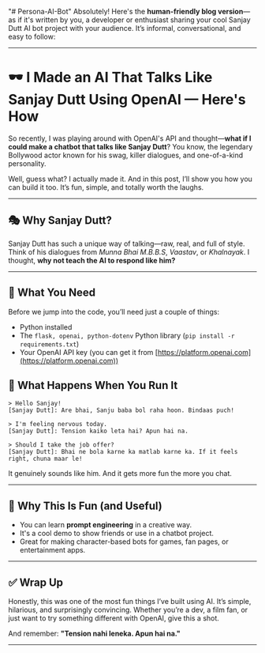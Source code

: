 "# Persona-AI-Bot" 
Absolutely! Here's the **human-friendly blog version**—as if it's written by you, a developer or enthusiast sharing your cool Sanjay Dutt AI bot project with your audience. It’s informal, conversational, and easy to follow:

---

# 🕶️ I Made an AI That Talks Like Sanjay Dutt Using OpenAI — Here's How

So recently, I was playing around with OpenAI's API and thought—**what if I could make a chatbot that talks like Sanjay Dutt**? You know, the legendary Bollywood actor known for his swag, killer dialogues, and one-of-a-kind personality.

Well, guess what? I actually made it. And in this post, I’ll show you how you can build it too. It’s fun, simple, and totally worth the laughs.

---

## 🎭 Why Sanjay Dutt?

Sanjay Dutt has such a unique way of talking—raw, real, and full of style. Think of his dialogues from *Munna Bhai M.B.B.S*, *Vaastav*, or *Khalnayak*. I thought, **why not teach the AI to respond like him?**

---

## 🧰 What You Need

Before we jump into the code, you’ll need just a couple of things:

* Python installed
* The `flask, openai, python-dotenv` Python library (`pip install -r requirements.txt`)
* Your OpenAI API key (you can get it from [https://platform.openai.com](https://platform.openai.com))

## 🧪 What Happens When You Run It

```
> Hello Sanjay!
[Sanjay Dutt]: Are bhai, Sanju baba bol raha hoon. Bindaas puch!

> I'm feeling nervous today.
[Sanjay Dutt]: Tension kaiko leta hai? Apun hai na.

> Should I take the job offer?
[Sanjay Dutt]: Bhai ne bola karne ka matlab karne ka. If it feels right, chuna maar le!
```

It genuinely sounds like him. And it gets more fun the more you chat.

---

## 🤔 Why This Is Fun (and Useful)

* You can learn **prompt engineering** in a creative way.
* It's a cool demo to show friends or use in a chatbot project.
* Great for making character-based bots for games, fan pages, or entertainment apps.

---

## ✅ Wrap Up

Honestly, this was one of the most fun things I’ve built using AI. It’s simple, hilarious, and surprisingly convincing. Whether you’re a dev, a film fan, or just want to try something different with OpenAI, give this a shot.

And remember:
**"Tension nahi leneka. Apun hai na."**

---


